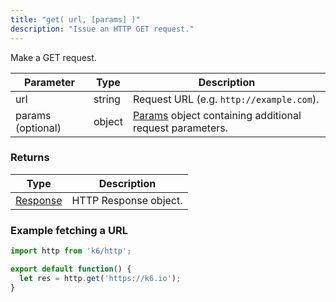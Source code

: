 ```yaml
---
title: "get( url, [params] )"
description: "Issue an HTTP GET request."
---
```


Make a GET request.

| Parameter         | Type   | Description                                                                                           |
| ----------------- | ------ | ----------------------------------------------------------------------------------------------------- |
| url               | string | Request URL (e.g. `http://example.com`).                                                              |
| params (optional) | object | [Params](/javascript-api/k6-http/params-k6-http) object containing additional request parameters. |

### Returns

| Type     | Description |
| -------- | ----------- |
| [Response](/javascript-api/k6-http/response-k6-http) | HTTP Response object. |


### Example fetching a URL

<div class="code-group" data-props='{"labels": []}'>

```js
import http from 'k6/http';

export default function() {
  let res = http.get('https://k6.io');
}
```

</div>
